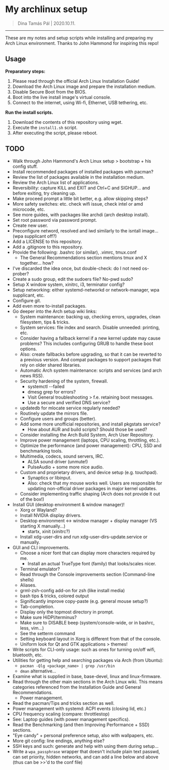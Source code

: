 # My archlinux setup

> Dina Tamás Pál | 2020.10.11.

------------------------------

These are my notes and setup scripts while installing and preparing my Arch
Linux environment. Thanks to John Hammond for inspiring this repo!

## Usage

__Preparatory steps:__
1. Please read through the official Arch Linux Installation Guide!
1. Download the Arch Linux image and prepare the installation medium.
1. Disable Secure Boot from the BIOS.
1. Boot into the live install image's virtual console.
1. Connect to the internet, using Wi-fi, Ethernet, USB tethering, etc.

__Run the install scripts.__
1. Download the contents of this repository using wget.
1. Execute the `install1.sh` script.
1. After executing the script, please reboot.

## TODO

* Walk through John Hammond's Arch Linux setup > bootstrap + his config stuff.
* Install recommended packages of installed packages with pacman?
* Review the list of packages available in the installation medium.
* Review the Arch Linux list of applications.
* Reversibility: capture KILL and EXIT and Ctrl+C and SIGHUP... and before exiting, try cleaning up.
* Make proceed prompt a little bit better, e.g. allow skipping steps?
* More safety switches: etc. check wifi issue, check intel or amd microcode, etc.
* See more guides, with packages like archdi (arch desktop install).
* Set root password via password prompt.
* Create new user.
* Preconfigure netword, resolved and iwd similarly to the isntall image... (wpa supplicant off?)
* Add a LICENSE to this repository.
* Add a .gitignore to this repository.
* Provide the following: .bashrc (or similar), .vimrc, tmux.conf
    * The General Recommendations section mentions tmux and X together... how?
* I've discarded the idea once, but double-check: do I not need os-prober?
* Create a sudo group, edit the sudoers file? No-pwd sudo?
* Setup X window system, xinitrc, i3, terminator config?
* Setup networking: either systemd-networkd or network-manager, wpa supplicant, etc.
* Configure git.
* Add even more to-install packages.
* Go deeper into the Arch setup wiki links:
    * System maintenance: backing up, checking errors, upgrades, clean filesystem, tips & tricks.
    * System services: file index and search. Disable unneeded: printing, etc.
    * Consider having a fallback kernel if a new kernel update may cause problems?
      This includes configuring GRUB to handle these boot options.
    * Also: create fallbacks before upgrading, so that it can be reverted to a previous version.
      And compat packages to support packages that rely on older shared libraries.
    * Automatic Arch system maintenance: scripts and services (and arch news RSS).
    * Security hardening of the system, firewall.
        * systemctl --failed
        * dmesg grep for errors?
        * Visit General troubleshooting > f.e. retaining boot messages.
        * Use a secure and verified DNS service?
    * updatedb for mlocate service regularly needed?
    * Routinely update the mirrors file.
    * Configure users and groups (better).
    * Add some more unofficial repositories, and install pkgstats service?
        * How about AUR and build scripts? Should those be used?
    * Consider installing the Arch Build System, Arch User Repository.
    * Improve power management (laptops, CPU scaling, throttling, etc.).
    * Optimize the performance (and power management): CPU, SSD and benchmarking tools.
    * Multimedia, codecs, sound servers, IRC.
        * ALSA sound driver (unmute!)
        * PulseAudio + some more nice audio.
    * Custom and proprietary drivers, and device setup (e.g. touchpad).
        * Synaptics or libinput.
        * Also: check that my mouse works well.
      Users are responsible for updating non-official driver packages in major kernel updates.
    * Consider implementing traffic shaping (Arch does not provide it out of the box!)
* Install GUI (desktop environment & window manager)!
    * Xorg or Wayland?
    * Install NVIDIA display drivers.
    * Desktop environment <-> window manager + display manager (VS starting X manually...)
        * startx, xinit (xinitrc?)
    * Install xdg-user-dirs and run xdg-user-dirs-update.service or manually.
* GUI and CLI improvements.
    * Choose a nicer font that can display more characters required by me.
        * Install an actual TrueType font (family) that looks/scales nicer.
    * Terminal emulator?
    * Read through the Console improvements section (Command-line shells)
    * Aliases.
    * grml-zsh-config add-on for zsh (like install media)
    * bash tips & tricks, colored output
    * Significantly improve copy-paste (e.g. general mouse setup?)
    * Tab-completion.
    * Display only the topmost directory in prompt.
    * Make sure HiDPI/terminus?
    * Make sure to DISABLE beep (system/console-wide, or in bashrc, less, vim...)
    * See the setterm command
    * Setting keyboard layout in Xorg is different from that of the console.
    * Uniform look for Qt and GTK applications > themes!
* Write scripts for CLI-only usage: such as ones for turning on/off wifi, bluetooth, etc.
* Utilities for getting help and searching packages via Arch (from Ubuntu):
    * `pacman -Qlg <package_name> | grep /usr/bin`
    * `dman` alternative...
* Examine what is supplied in base, base-devel, linux and linux-firmware.
* Read through the other main sections in the Arch Linux wiki.
  This means categories referenced from the Installation Guide and General Recommendations.
    * Power management.
* Read the pacman/Tips and tricks section as well.
* Power management with systemd: ACPI events (closing lid, etc.)
* CPU frequency scaling (compare: throttlestop)
* See: Laptop guides (with power management specifics).
* Read the Benchmarking (and then Improving Performance + SSD) sections.
* "Eye candy" + personal preference setup, also with wallpapers, etc.
* More git config: line endings, anything else?
* SSH keys and such: generate and help with using them during setup...
* Write a `wpa_passphrase` wrapper that doesn't include plain text passwd, can set priority,
  hidden networks, and can add a line below and above (thus can be >>'d to the conf file)

